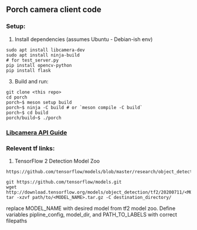 ## Porch camera client code

### Setup:
1. Install dependencies (assumes Ubuntu - Debian-ish env)
```
sudo apt install libcamera-dev
sudo apt install ninja-build
# for test_server.py
pip install opencv-python
pip install flask
```
3. Build and run:
```
git clone <this repo>
cd porch
porch~$ meson setup build
porch~$ ninja -C build # or `meson compile -C build`
porch~$ cd build
porch/build~$ ./porch
```

### [Libcamera API Guide](https://git.libcamera.org/libcamera/libcamera.git/tree/Documentation/guides/application-developer.rst)

### Relevent tf links:
1. TensorFlow 2 Detection Model Zoo
```
https://github.com/tensorflow/models/blob/master/research/object_detection/g3doc/tf2_detection_zoo.md
```
```
git https://github.com/tensorflow/models.git
wget http://download.tensorflow.org/models/object_detection/tf2/20200711/<MODEL_NAME>.tar.gz
tar -xzvf path/to/<MODEL_NAME>.tar.gz -C destination_directory/
```
replace MODEL_NAME with desired model from tf2 model zoo. Define variables pipline_config, model_dir, and PATH_TO_LABELS with correct filepaths
